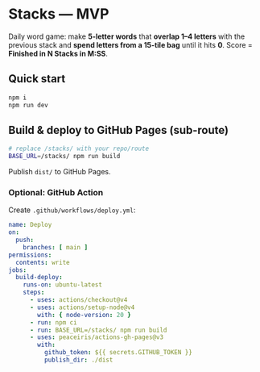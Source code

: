 
# Stacks — MVP

Daily word game: make **5-letter words** that **overlap 1–4 letters** with the previous stack and **spend letters from a 15-tile bag** until it hits **0**.
Score = **Finished in N Stacks in M:SS**.

## Quick start
```bash
npm i
npm run dev
```

## Build & deploy to GitHub Pages (sub-route)
```bash
# replace /stacks/ with your repo/route
BASE_URL=/stacks/ npm run build
```
Publish `dist/` to GitHub Pages.

### Optional: GitHub Action
Create `.github/workflows/deploy.yml`:
```yaml
name: Deploy
on:
  push:
    branches: [ main ]
permissions:
  contents: write
jobs:
  build-deploy:
    runs-on: ubuntu-latest
    steps:
      - uses: actions/checkout@v4
      - uses: actions/setup-node@v4
        with: { node-version: 20 }
      - run: npm ci
      - run: BASE_URL=/stacks/ npm run build
      - uses: peaceiris/actions-gh-pages@v3
        with:
          github_token: ${{ secrets.GITHUB_TOKEN }}
          publish_dir: ./dist
```
